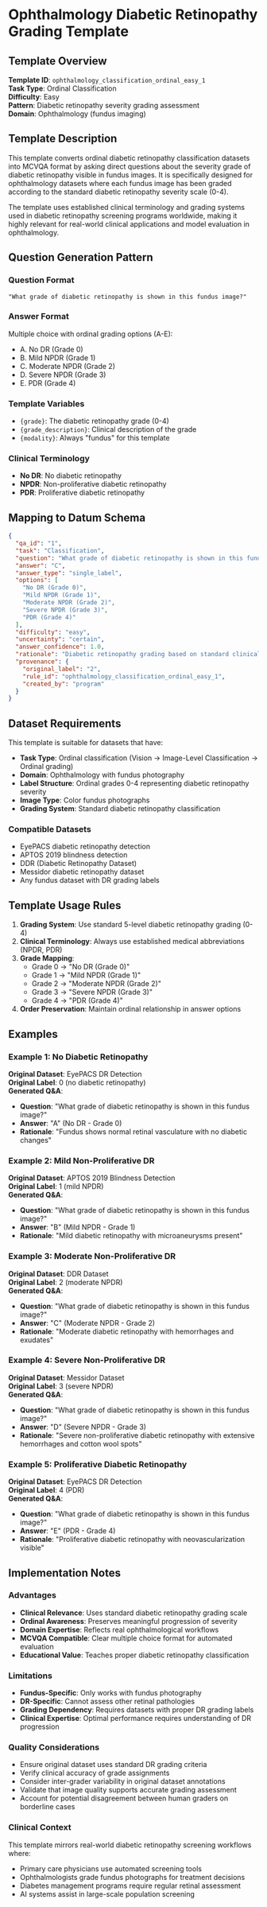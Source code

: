 # Ophthalmology Diabetic Retinopathy Grading Template

## Template Overview

**Template ID**: `ophthalmology_classification_ordinal_easy_1`  
**Task Type**: Ordinal Classification  
**Difficulty**: Easy  
**Pattern**: Diabetic retinopathy severity grading assessment  
**Domain**: Ophthalmology (fundus imaging)

## Template Description

This template converts ordinal diabetic retinopathy classification datasets into MCVQA format by asking direct questions about the severity grade of diabetic retinopathy visible in fundus images. It is specifically designed for ophthalmology datasets where each fundus image has been graded according to the standard diabetic retinopathy severity scale (0-4).

The template uses established clinical terminology and grading systems used in diabetic retinopathy screening programs worldwide, making it highly relevant for real-world clinical applications and model evaluation in ophthalmology.

## Question Generation Pattern

### Question Format
```
"What grade of diabetic retinopathy is shown in this fundus image?"
```

### Answer Format
Multiple choice with ordinal grading options (A-E):
- A. No DR (Grade 0)
- B. Mild NPDR (Grade 1)  
- C. Moderate NPDR (Grade 2)
- D. Severe NPDR (Grade 3)
- E. PDR (Grade 4)

### Template Variables
- `{grade}`: The diabetic retinopathy grade (0-4)
- `{grade_description}`: Clinical description of the grade
- `{modality}`: Always "fundus" for this template

### Clinical Terminology
- **No DR**: No diabetic retinopathy
- **NPDR**: Non-proliferative diabetic retinopathy
- **PDR**: Proliferative diabetic retinopathy

## Mapping to Datum Schema

```json
{
  "qa_id": "1",
  "task": "Classification",
  "question": "What grade of diabetic retinopathy is shown in this fundus image?",
  "answer": "C",
  "answer_type": "single_label",
  "options": [
    "No DR (Grade 0)",
    "Mild NPDR (Grade 1)", 
    "Moderate NPDR (Grade 2)",
    "Severe NPDR (Grade 3)",
    "PDR (Grade 4)"
  ],
  "difficulty": "easy",
  "uncertainty": "certain",
  "answer_confidence": 1.0,
  "rationale": "Diabetic retinopathy grading based on standard clinical severity scale",
  "provenance": {
    "original_label": "2",
    "rule_id": "ophthalmology_classification_ordinal_easy_1",
    "created_by": "program"
  }
}
```

## Dataset Requirements

This template is suitable for datasets that have:
- **Task Type**: Ordinal classification (Vision → Image-Level Classification → Ordinal grading)
- **Domain**: Ophthalmology with fundus photography
- **Label Structure**: Ordinal grades 0-4 representing diabetic retinopathy severity
- **Image Type**: Color fundus photographs
- **Grading System**: Standard diabetic retinopathy classification

### Compatible Datasets
- EyePACS diabetic retinopathy detection
- APTOS 2019 blindness detection
- DDR (Diabetic Retinopathy Dataset)
- Messidor diabetic retinopathy dataset
- Any fundus dataset with DR grading labels

## Template Usage Rules

1. **Grading System**: Use standard 5-level diabetic retinopathy grading (0-4)
2. **Clinical Terminology**: Always use established medical abbreviations (NPDR, PDR)
3. **Grade Mapping**: 
   - Grade 0 → "No DR (Grade 0)"
   - Grade 1 → "Mild NPDR (Grade 1)"
   - Grade 2 → "Moderate NPDR (Grade 2)"
   - Grade 3 → "Severe NPDR (Grade 3)"
   - Grade 4 → "PDR (Grade 4)"
4. **Order Preservation**: Maintain ordinal relationship in answer options

## Examples

### Example 1: No Diabetic Retinopathy
**Original Dataset**: EyePACS DR Detection  
**Original Label**: 0 (no diabetic retinopathy)  
**Generated Q&A**:
- **Question**: "What grade of diabetic retinopathy is shown in this fundus image?"
- **Answer**: "A" (No DR - Grade 0)
- **Rationale**: "Fundus shows normal retinal vasculature with no diabetic changes"

### Example 2: Mild Non-Proliferative DR
**Original Dataset**: APTOS 2019 Blindness Detection  
**Original Label**: 1 (mild NPDR)  
**Generated Q&A**:
- **Question**: "What grade of diabetic retinopathy is shown in this fundus image?"
- **Answer**: "B" (Mild NPDR - Grade 1)
- **Rationale**: "Mild diabetic retinopathy with microaneurysms present"

### Example 3: Moderate Non-Proliferative DR
**Original Dataset**: DDR Dataset  
**Original Label**: 2 (moderate NPDR)  
**Generated Q&A**:
- **Question**: "What grade of diabetic retinopathy is shown in this fundus image?"
- **Answer**: "C" (Moderate NPDR - Grade 2)
- **Rationale**: "Moderate diabetic retinopathy with hemorrhages and exudates"

### Example 4: Severe Non-Proliferative DR
**Original Dataset**: Messidor Dataset  
**Original Label**: 3 (severe NPDR)  
**Generated Q&A**:
- **Question**: "What grade of diabetic retinopathy is shown in this fundus image?"
- **Answer**: "D" (Severe NPDR - Grade 3)
- **Rationale**: "Severe non-proliferative diabetic retinopathy with extensive hemorrhages and cotton wool spots"

### Example 5: Proliferative Diabetic Retinopathy
**Original Dataset**: EyePACS DR Detection  
**Original Label**: 4 (PDR)  
**Generated Q&A**:
- **Question**: "What grade of diabetic retinopathy is shown in this fundus image?"
- **Answer**: "E" (PDR - Grade 4)
- **Rationale**: "Proliferative diabetic retinopathy with neovascularization visible"

## Implementation Notes

### Advantages
- **Clinical Relevance**: Uses standard diabetic retinopathy grading scale
- **Ordinal Awareness**: Preserves meaningful progression of severity
- **Domain Expertise**: Reflects real ophthalmological workflows
- **MCVQA Compatible**: Clear multiple choice format for automated evaluation
- **Educational Value**: Teaches proper diabetic retinopathy classification

### Limitations
- **Fundus-Specific**: Only works with fundus photography
- **DR-Specific**: Cannot assess other retinal pathologies
- **Grading Dependency**: Requires datasets with proper DR grading labels
- **Clinical Expertise**: Optimal performance requires understanding of DR progression

### Quality Considerations
- Ensure original dataset uses standard DR grading criteria
- Verify clinical accuracy of grade assignments
- Consider inter-grader variability in original dataset annotations
- Validate that image quality supports accurate grading assessment
- Account for potential disagreement between human graders on borderline cases

### Clinical Context
This template mirrors real-world diabetic retinopathy screening workflows where:
- Primary care physicians use automated screening tools
- Ophthalmologists grade fundus photographs for treatment decisions
- Diabetes management programs require regular retinal assessment
- AI systems assist in large-scale population screening
